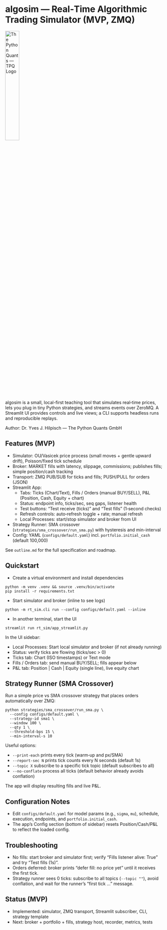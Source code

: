 # algosim — Real‑Time Algorithmic Trading Simulator (MVP, ZMQ)

<img src="https://hilpisch.com/tpq_logo.png" alt="The Python Quants — TPQ Logo" width="30%" />

algosim is a small, local-first teaching tool that simulates real‑time prices, lets you plug in tiny Python strategies, and streams events over ZeroMQ. A Streamlit UI provides controls and live views; a CLI supports headless runs and reproducible replays.

Author: Dr. Yves J. Hilpisch — The Python Quants GmbH

## Features (MVP)

- Simulator: OU/Vasicek price process (small moves + gentle upward drift), Poisson/fixed tick schedule
- Broker: MARKET fills with latency, slippage, commissions; publishes fills; simple position/cash tracking
- Transport: ZMQ PUB/SUB for ticks and fills; PUSH/PULL for orders (JSON)
- Streamlit App:
  - Tabs: Ticks (Chart/Text), Fills / Orders (manual BUY/SELL), P&L (Position, Cash, Equity + chart)
  - Status: endpoint info, ticks/sec, seq gaps, listener health
  - Test buttons: “Test receive (ticks)” and “Test fills” (1‑second checks)
  - Refresh controls: auto‑refresh toggle + rate; manual refresh
  - Local Processes: start/stop simulator and broker from UI
- Strategy Runner: SMA crossover (`strategies/sma_crossover/run_sma.py`) with hysteresis and min-interval
- Config: YAML (`configs/default.yaml`) incl. `portfolio.initial_cash` (default 100,000)

See `outline.md` for the full specification and roadmap.

## Quickstart

- Create a virtual environment and install dependencies

```
python -m venv .venv && source .venv/bin/activate
pip install -r requirements.txt
```

- Start simulator and broker (inline to see logs)

```
python -m rt_sim.cli run --config configs/default.yaml --inline
```

- In another terminal, start the UI

```
streamlit run rt_sim/app_streamlit.py
```

In the UI sidebar:
- Local Processes: Start local simulator and broker (if not already running)
- Status: verify ticks are flowing (ticks/sec > 0)
- Ticks tab: Chart (ISO timestamps) or Text mode
- Fills / Orders tab: send manual BUY/SELL; fills appear below
- P&L tab: Position | Cash | Equity (single line), live equity chart

## Strategy Runner (SMA Crossover)

Run a simple price vs SMA crossover strategy that places orders automatically over ZMQ:

```
python strategies/sma_crossover/run_sma.py \
  --config configs/default.yaml \
  --strategy-id sma1 \
  --window 100 \
  --qty 1 \
  --threshold-bps 15 \
  --min-interval-s 10
```

Useful options:
- `--print-each` prints every tick (warm‑up and px/SMA)
- `--report-sec N` prints tick counts every N seconds (default 1s)
- `--topic X` subscribe to a specific tick topic (default subscribes to all)
- `--no-conflate` process all ticks (default behavior already avoids conflation)

The app will display resulting fills and live P&L.

## Configuration Notes

- Edit `configs/default.yaml` for model params (e.g., `sigma`, `mu`), schedule, execution, endpoints, and `portfolio.initial_cash`.
- The app’s Config section (bottom of sidebar) resets Position/Cash/P&L to reflect the loaded config.

## Troubleshooting

- No fills: start broker and simulator first; verify “Fills listener alive: True” and try “Test fills (1s)”.
- Orders deferred: broker prints “defer fill: no price yet” until it receives the first tick.
- Strategy runner sees 0 ticks: subscribe to all topics (`--topic ""`), avoid conflation, and wait for the runner’s “first tick …” message.

## Status (MVP)

- Implemented: simulator, ZMQ transport, Streamlit subscriber, CLI, strategy template
- Next: broker + portfolio + fills, strategy host, recorder, metrics, tests
